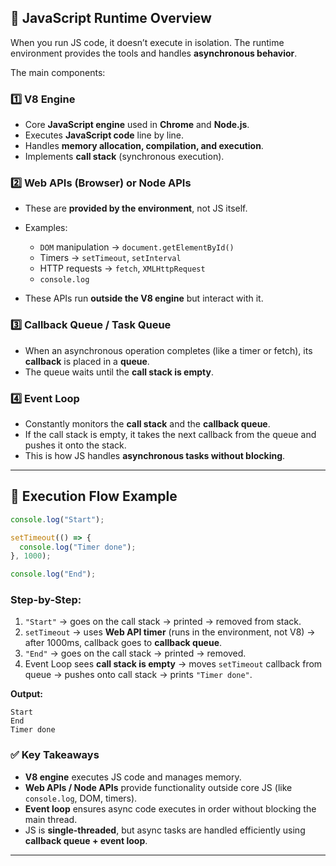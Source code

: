 ## 🧩 **JavaScript Runtime Overview**

When you run JS code, it doesn’t execute in isolation. The runtime environment provides the tools and handles **asynchronous behavior**.

The main components:

### 1️⃣ **V8 Engine**

* Core **JavaScript engine** used in **Chrome** and **Node.js**.
* Executes **JavaScript code** line by line.
* Handles **memory allocation, compilation, and execution**.
* Implements **call stack** (synchronous execution).

### 2️⃣ **Web APIs (Browser) or Node APIs**

* These are **provided by the environment**, not JS itself.
* Examples:

  * `DOM` manipulation → `document.getElementById()`
  * Timers → `setTimeout`, `setInterval`
  * HTTP requests → `fetch`, `XMLHttpRequest`
  * `console.log`
* These APIs run **outside the V8 engine** but interact with it.

### 3️⃣ **Callback Queue / Task Queue**

* When an asynchronous operation completes (like a timer or fetch), its **callback** is placed in a **queue**.
* The queue waits until the **call stack is empty**.

### 4️⃣ **Event Loop**

* Constantly monitors the **call stack** and the **callback queue**.
* If the call stack is empty, it takes the next callback from the queue and pushes it onto the stack.
* This is how JS handles **asynchronous tasks without blocking**.

---

## 🔹 **Execution Flow Example**

```javascript
console.log("Start");

setTimeout(() => {
  console.log("Timer done");
}, 1000);

console.log("End");
```

### Step-by-Step:

1. `"Start"` → goes on the call stack → printed → removed from stack.
2. `setTimeout` → uses **Web API timer** (runs in the environment, not V8) → after 1000ms, callback goes to **callback queue**.
3. `"End"` → goes on the call stack → printed → removed.
4. Event Loop sees **call stack is empty** → moves `setTimeout` callback from queue → pushes onto call stack → prints `"Timer done"`.

**Output:**

```
Start
End
Timer done
```


### ✅ **Key Takeaways**

* **V8 engine** executes JS code and manages memory.
* **Web APIs / Node APIs** provide functionality outside core JS (like `console.log`, DOM, timers).
* **Event loop** ensures async code executes in order without blocking the main thread.
* JS is **single-threaded**, but async tasks are handled efficiently using **callback queue + event loop**.

---

